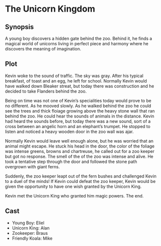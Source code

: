 # The Unicorn Kingdom

## Synopsis

A young boy discovers a hidden gate behind the zoo.
Behind it, he finds a magical world of unicorns living in perfect piece and harmony where he discovers the meaning of imagination.

## Plot

Kevin woke to the sound of traffic. The sky was gray.
After his typical breakfast, of toast and an egg, he left for school.
Normally Kevin would have walked down Bleaker streat, but today there was construction and he decided to take Flanders behind the zoo.

Being on time was not one of Kevin’s specialities today would prove to be no different.
As he mooved slowly.
As he walked behind the zoo he could see the trees and thick floiage growing above the heavy stone wall that ran behind the zoo. He could hear the sounds of animals in the distance.
Kevin had heard the sounds before, but today there was a new sound, sort of a cross between an angelic horn and an elephant’s trumpet.
He stopped to listen and noticed a heavy wooden door in the zoo wall was ajar.

Normally Kevin would leave well enough alone, but he was worried that an animal might escape.
He stuck his head in the door, the color of the foliage was intense greens, browns and chartreuse, he called out for a zoo keeper but got no response.
The smell of the of the zoo was intense and alive.
He took a tentative step through the door and followed the stone path overgrown with giant ferns.

Suddenly, the zoo keeper leapt out of the fern bushes and challenged Kevin to a duel of the minds! If Kevin could defeat the zoo keeper, Kevin would be given the opportunity to have one wish granted by the Unicorn King.

Kevin met the Unicorn King who granted him magic powers.
The end.

## Cast

* Young Boy: Eliel
* Unicorn King: Alan
* Zookeeper: Braus
* Friendly Koala: Mike
